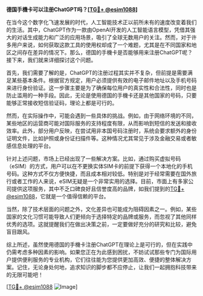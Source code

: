 **德国手機卡可以注册ChatGPT吗？[[TG💪+ @esim1088](https://t.me/s/esim1088)]**

在当今这个数字化飞速发展的时代，人工智能技术正以前所未有的速度改变着我们的生活。其中，ChatGPT作为一款由OpenAI开发的人工智能语言模型，凭借其强大的对话生成能力和广泛的应用场景，吸引了全球无数用户的关注。然而，对于许多用户来说，如何获取这款工具的使用权却成了一个难题，尤其是在不同国家和地区之间存在差异的情况下。那么，德国的手機卡是否能够用来注册ChatGPT呢？接下来，我们就来详细探讨这个问题。

首先，我们需要了解的是，ChatGPT的注册过程其实并不复杂，但前提是需要满足某些基本条件。根据官方规定，用户必须提供有效的电子邮件地址以及手机号码来进行身份验证。这一步骤主要是为了确保每位用户的真实性和合法性，同时也是防止滥用的一种手段。因此，无论是使用德国的手機卡还是其他国家的号码，只要能够正常接收短信验证码，理论上都是可行的。

然而，在实际操作中，可能会遇到一些具体的挑战。例如，由于网络环境的不同，某些地区的运营商可能对国际服务的支持程度有限，从而影响到短信的发送和接收效率。此外，部分用户反映，在尝试用非本国号码注册时，系统会要求额外的身份证明文件，比如护照或身份证扫描件等。这种情况尤其常见于涉及金融交易或者敏感信息处理的平台。

针对上述问题，市场上已经出现了一些解决方案。比如，通过购买虚拟号码（eSIM）的方式，用户可以在不更换实体SIM卡的前提下获得一个本地化的手机号码。这种方式不仅方便快捷，而且成本相对较低。特别是对于经常需要在国外旅行或者工作的人来说，eSIM无疑是一个非常实用的选择。目前，市面上有多家公司提供这项服务，其中不乏口碑良好且信誉度高的品牌，如我们提到的[TG💪+ @esim1088](https://t.me/s/esim1088)，它就是一个值得信赖的平台。

当然，除了技术层面的问题之外，文化差异也可能成为阻碍因素之一。例如，某些国家的文化习惯可能导致人们更倾向于选择特定的品牌或服务，而忽视了其他同样优秀的选项。这就提醒我们在做出决策之前，一定要做好充分的研究和比较，避免盲目跟风。

综上所述，虽然使用德国的手機卡注册ChatGPT在理论上是可行的，但在实践中仍需考虑多种因素的影响。如果您正在为此感到困扰，不妨试试那些专门为国际用户提供便利服务的专业机构，它们往往能为您提供更加高效、便捷的整体解决方案。记住，无论身处何地，追求知识的脚步都不应停止，让我们一起拥抱科技带来的无限可能吧！

[[TG💪+ @esim1088](https://t.me/s/esim1088) ![Image](https://i.postimg.cc/4NQfJmqS/Snipaste-2025-05-13-00-14-12.png)]